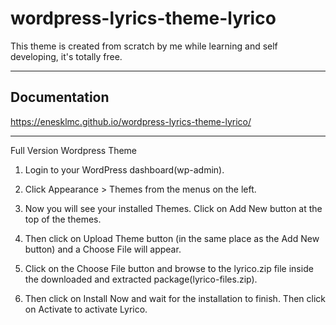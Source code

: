 # wordpress-lyrics-theme-lyrico
This theme is created from scratch by me while learning and self developing, it's totally free. 

***
## Documentation

https://enesklmc.github.io/wordpress-lyrics-theme-lyrico/
***
Full Version Wordpress Theme

1. Login to your WordPress dashboard(wp-admin).

2. Click Appearance > Themes from the menus on the left.

3. Now you will see your installed Themes. Click on Add New button at the top of the themes.

4. Then click on Upload Theme button (in the same place as the Add New button) and a Choose File will appear.

5. Click on the Choose File button and browse to the lyrico.zip file inside the downloaded and extracted package(lyrico-files.zip).

6. Then click on Install Now and wait for the installation to finish. Then click on Activate to activate Lyrico.
